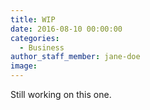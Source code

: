 ```yaml
---
title: WIP
date: 2016-08-10 00:00:00
categories:
  - Business
author_staff_member: jane-doe
image:
---
```


Still working on this one.
